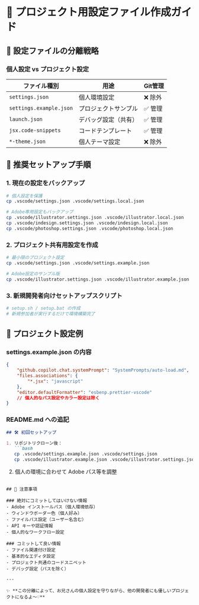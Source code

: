 # 🎯 プロジェクト用設定ファイル作成ガイド

## 📂 設定ファイルの分離戦略

### 個人設定 vs プロジェクト設定

| ファイル種別 | 用途 | Git管理 |
|-------------|------|--------|
| `settings.json` | 個人環境設定 | ❌ 除外 |
| `settings.example.json` | プロジェクトサンプル | ✅ 管理 |
| `launch.json` | デバッグ設定（共有） | ✅ 管理 |
| `jsx.code-snippets` | コードテンプレート | ✅ 管理 |
| `*-theme.json` | 個人テーマ設定 | ❌ 除外 |

## 🔧 推奨セットアップ手順

### 1. 現在の設定をバックアップ
```bash
# 個人設定を保護
cp .vscode/settings.json .vscode/settings.local.json

# Adobe専用設定もバックアップ
cp .vscode/illustrator.settings.json .vscode/illustrator.local.json
cp .vscode/indesign.settings.json .vscode/indesign.local.json
cp .vscode/photoshop.settings.json .vscode/photoshop.local.json
```

### 2. プロジェクト共有用設定を作成
```bash
# 最小限のプロジェクト設定
cp .vscode/settings.json .vscode/settings.example.json

# Adobe設定のサンプル版
cp .vscode/illustrator.settings.json .vscode/illustrator.example.json
```

### 3. 新規開発者向けセットアップスクリプト
```bash
# setup.sh / setup.bat の作成
# 新規参加者が実行するだけで環境構築完了
```

## 📝 プロジェクト設定例

### settings.example.json の内容
```json
{
    "github.copilot.chat.systemPrompt": "SystemPrompts/auto-load.md",
    "files.associations": {
        "*.jsx": "javascript"
    },
    "editor.defaultFormatter": "esbenp.prettier-vscode"
    // 個人的なパス設定やカラー設定は除く
}
```

### README.md への追記
```markdown
## 🛠️ 初回セットアップ

1. リポジトリクローン後：
   ```bash
   cp .vscode/settings.example.json .vscode/settings.json
   cp .vscode/illustrator.example.json .vscode/illustrator.settings.json
   ```

2. 個人の環境に合わせて Adobe パス等を調整
```

## 🚨 注意事項

### 絶対にコミットしてはいけない情報
- Adobe インストールパス（個人環境依存）
- ウィンドウボーダー色（個人好み）
- ファイルパス設定（ユーザー名含む）
- API キーや認証情報
- 個人的なワークフロー設定

### コミットして良い情報
- ファイル関連付け設定
- 基本的なエディタ設定
- プロジェクト共通のコードスニペット
- デバッグ設定（パスを除く）

---

✨ **この分離によって、お兄さんの個人設定を守りながら、他の開発者にも優しいプロジェクトになるよ〜♡**